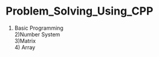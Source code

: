 # Problem_Solving_Using_CPP
1) Basic Programming<br>  2)Number System  <br> 3)Matrix  <br>  4) Array
